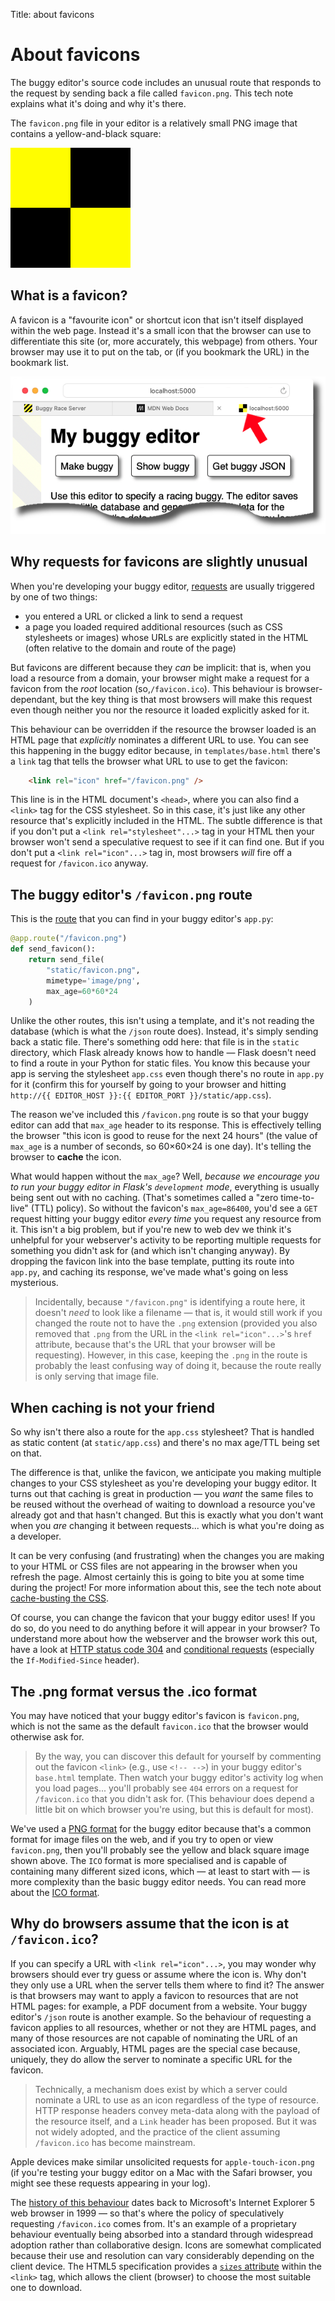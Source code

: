 Title: about favicons


# About favicons

The buggy editor's source code includes an unusual route that responds to the
request by sending back a file called `favicon.png`. This tech note explains
what it's doing and why it's there.

The `favicon.png` file in your editor is a relatively small PNG image that
contains a yellow-and-black square:

![the yellow-and-black quartered square from the buggy editor](../assets/img/favicon.png)

## What is a favicon?

A favicon is a "favourite icon" or shortcut icon that isn't itself displayed 
within the web page. Instead it's a small icon that the browser can use to
differentiate this site (or, more accurately, this webpage) from others. Your
browser may use it to put on the tab, or (if you bookmark the URL) in the
bookmark list.

![example of favicon on browser tabs](../assets/img/favicon-on-browser-tabs.png)

## Why requests for favicons are slightly unusual

When you're developing your buggy editor, [requests](flask-webserver) are
usually triggered by one of two things:

* you entered a URL or clicked a link to send a request
* a page you loaded required additional resources (such as CSS stylesheets or
  images) whose URLs are explicitly stated in the HTML (often relative to the
  domain and route of the page)

But favicons are different because they _can_ be implicit: that is, when you
load a resource from a domain, your browser might make a request for a favicon
from the _root_ location (so,`/favicon.ico`). This behaviour is
browser-dependant, but the key thing is that most browsers will make this
request even though neither you nor the resource it loaded explicitly asked for
it.

This behaviour can be overridden if the resource the browser loaded is an
HTML page that _explicitly_ nominates a different URL to use. You can see this
happening in the buggy editor because, in `templates/base.html` there's a `link`
tag that tells the browser what URL to use to get the favicon: 

```html
    <link rel="icon" href="/favicon.png" />
```

This line is in the HTML document's `<head>`, where you can also find
a `<link>` tag for the CSS stylesheet. So in this case, it's just like any
other resource that's explicitly included in the HTML. The subtle difference is
that if you don't put a `<link rel="stylesheet"...>` tag in your HTML then your
browser won't send a speculative request to see if it can find one. But if you
don't put a `<link rel="icon"...>` tag in, most browsers _will_ fire off a
request for `/favicon.ico` anyway.


## The buggy editor's `/favicon.png` route

This is the [route](routes-in-flask) that you can find in your buggy editor's
`app.py`:

```python
@app.route("/favicon.png")
def send_favicon():
    return send_file(
        "static/favicon.png",
        mimetype='image/png',
        max_age=60*60*24
    )
```

Unlike the other routes, this isn't using a template, and it's not reading the
database (which is what the `/json` route does). Instead, it's simply sending
back a static file. There's something odd here: that file is in the `static`
directory, which Flask already knows how to handle — Flask doesn't need to find
a route in your Python for static files. You know this because your app is
serving the stylesheet `app.css` even though there's no route in `app.py` for
it (confirm this for yourself by going to your browser and hitting
`http://{{ EDITOR_HOST }}:{{ EDITOR_PORT }}/static/app.css`).

The reason we've included this `/favicon.png` route is so that your buggy editor
can add that `max_age` header to its response. This is effectively telling the
browser "this icon is good to reuse for the next 24 hours"  (the value of
`max_age` is a number of seconds, so 60×60×24 is one day). It's telling the
browser to **cache** the icon.

What would happen without the `max_age`? Well, _because we encourage you to
run your buggy editor in Flask's `development` mode_, everything is usually
being sent out with no caching. (That's sometimes called a "zero time-to-live"
(TTL) policy). So without the favicon's `max_age=86400`, you'd see a `GET`
request hitting your buggy editor _every time_ you request any resource from it.
This isn't a big problem, but if you're new to web dev we think it's unhelpful
for your webserver's activity to be reporting multiple requests for something
you didn't ask for (and which isn't changing anyway). By dropping the favicon
link into the base template, putting its route into `app.py`, and caching its
response, we've made what's going on less mysterious.

> Incidentally, because `"/favicon.png"` is identifying a route here, it doesn't
> _need_ to look like a filename — that is, it would still work if you changed
> the route not to have the `.png` extension (provided you also removed that
> `.png` from the URL in the `<link rel="icon"...>`'s `href` attribute, because
> that's the URL that your browser will be requesting). However, in this case,
> keeping the `.png` in the route is probably the least confusing way of doing
> it, because the route really is only serving that image file.

## When caching is not your friend

So why isn't there also a route for the `app.css` stylesheet? That is handled
as static content (at `static/app.css`) and there's no max age/TTL being set
on that.

The difference is that, unlike the favicon, we anticipate you making multiple
changes to your CSS stylesheet as you're developing your buggy editor. It
turns out that caching is great in production — you _want_ the same files to
be reused without the overhead of waiting to download a resource you've already
got and that hasn't changed. But this is exactly what you don't want when you
_are_ changing it between requests... which is what you're doing as a developer.

It can be very confusing (and frustrating) when the changes you are making to
your HTML or CSS files are not appearing in the browser when you refresh the
page. Almost certainly this is going to bite you at some time during the
project! For more information about this, see the tech note about
[cache-busting the CSS](cache-busting-css).

Of course, you can change the favicon that your buggy editor uses! If you do so,
do you need to do anything before it will appear in your browser? To understand
more about how the webserver and the browser work this out, have a look at
[HTTP status code 304](https://developer.mozilla.org/en-US/docs/Web/HTTP/Reference/Status/304)
and [conditional requests](https://developer.mozilla.org/en-US/docs/Web/HTTP/Guides/Conditional_requests)
(especially the `If-Modified-Since` header).


## The .png format versus the .ico format

You may have noticed that your buggy editor's favicon is `favicon.png`, which
is not the same as the default `favicon.ico` that the browser would otherwise
ask for.

> By the way, you can discover this default for yourself by commenting out the
> favicon `<link>` (e.g., use `<!-- -->`) in your buggy editor's `base.html`
> template. Then watch your buggy editor's activity log when you load pages...
> you'll probably see `404` errors on a request for `/favicon.ico` that you
> didn't ask for. (This behaviour does depend a little bit on which browser
> you're using, but this is default for most).

We've used a [PNG format](https://en.wikipedia.org/wiki/PNG) for the buggy
editor because that's a common format for image files on the web, and if you try
to open or view `favicon.png`, then you'll probably see the yellow and black
square image shown above. The `ICO` format is more specialised and is capable of
containing many different sized icons, which — at least to start with — is more
complexity than the basic buggy editor needs. You can read more about the
[ICO format](https://en.wikipedia.org/wiki/ICO_(file_format)).


## Why do browsers assume that the icon is at `/favicon.ico`?

If you can specify a URL with `<link rel="icon"...>`, you may wonder why
browsers should ever try guess or assume where the icon is. Why don't they only
use a URL when the server tells them where to find it? The answer is that
browsers may want to apply a favicon to resources that are not HTML pages: for
example, a PDF document from a website. Your buggy editor's `/json` route is
another example. So the behaviour of requesting a favicon applies to all
resources, whether or not they are HTML pages, and many of those resources are
not capable of nominating the URL of an associated icon. Arguably, HTML pages
are the special case because, uniquely, they do allow the server to nominate a
specific URL for the favicon.

> Technically, a mechanism does exist by which a server could nominate a URL
> to use as an icon regardless of the type of resource. HTTP response headers
> convey meta-data along with the payload of the resource itself, and a
> `Link` header has been proposed. But it was not widely adopted, and the
> practice of the client assuming `/favicon.ico` has become mainstream.

Apple devices make similar unsolicited requests for `apple-touch-icon.png`
(if you're testing your buggy editor on a Mac with the Safari browser, you might
see these requests appearing in your log).

The [history of this behaviour](https://en.wikipedia.org/wiki/Favicon#History)
dates back to Microsoft's Internet Explorer 5 web browser in 1999 — so that's
where the policy of speculatively requesting `/favicon.ico` comes from. It's an
example of a proprietary behaviour eventually being absorbed into a standard
through widespread adoption rather than collaborative design. Icons are somewhat
complicated because their use and resolution can vary considerably depending on
the client device. The HTML5 specification provides a
[`sizes` attribute](https://developer.mozilla.org/en-US/docs/Web/API/HTMLLinkElement/sizes)
within the `<link>` tag, which allows the client (browser) to choose the most
suitable one to download.
